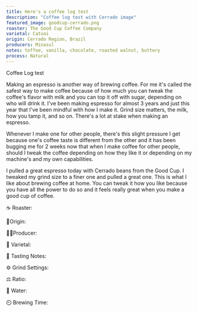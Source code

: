```yaml
---
title: Here's a coffee log test
description: "Coffee log test with Cerrado image"
featured_image: goodcup-cerrado.png
roaster: The Good Cup Coffee Company
varietal: Catuai
origin: Cerrado Region, Brazil
producers: Minasul
notes: toffee, vanilla, chocolate, roasted walnut, buttery
process: Natural
---
```


Coffee Log test

Making an espresso is another way of brewing coffee. For me it's called the safest way to make coffee because of how much you can tweak the coffee's flavor with milk and you can top it off with sugar, depending on who will drink it. I've been making espresso for almost 3 years and just this year that I've been mindful with how I make it. Grind size matters, the milk, how you tamp it, and so on. There's a lot at stake when making an espresso.

Whenever I make one for other people, there's this slight pressure I get because one's coffee taste is different from the other and it has been bugging me for 2 weeks now that when I make coffee for other people, should I tweak the coffee depending on how they like it or depending on my machine's and my own capabilities.

I pulled a great espresso today with Cerrado beans from the Good Cup. I tweaked my grind size to a finer one and pulled a great one. This is what I like about brewing coffee at home. You can tweak it how you like because you have all the power to do so and it feels really great when you make a good cup of coffee.



☕ Roaster: 

📍Origin: 

🧍🏻Producer: 

🌱 Varietal: 

📝 Tasting Notes: 

⚙️ Grind Settings: 

⚖️ Ratio: 

🚰 Water:

⏲️ Brewing Time: